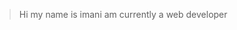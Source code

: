 > Hi my name is imani am currently a web developer

<!---
silentwolf-dev/silentwolf-dev is a ✨ special ✨ repository because its `README.md` (this file) appears on your GitHub profile.
You can click the Preview link to take a look at your changes.
--->
